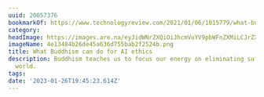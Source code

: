 ```yaml
---
uuid: 20057376
bookmarkOf: https://www.technologyreview.com/2021/01/06/1015779/what-buddhism-can-do-ai-ethics
category: 
headImage: https://images.are.na/eyJidWNrZXQiOiJhcmVuYV9pbWFnZXMiLCJrZXkiOiIyMDA1NzM3Ni9vcmlnaW5hbF80ZTEzNDg0YjI2ZGU0NWE2MzZkNzU1YmFiMmYyNTI0Yi5wbmciLCJlZGl0cyI6eyJyZXNpemUiOnsid2lkdGgiOjEyMDAsImhlaWdodCI6MTIwMCwiZml0IjoiaW5zaWRlIiwid2l0aG91dEVubGFyZ2VtZW50Ijp0cnVlfSwid2VicCI6eyJxdWFsaXR5Ijo5MH0sImpwZWciOnsicXVhbGl0eSI6OTB9LCJyb3RhdGUiOm51bGx9fQ==?bc=0
imageName: 4e13484b26de45a636d755bab2f2524b.png
title: What Buddhism can do for AI ethics
description: Buddhism teaches us to focus our energy on eliminating suffering in the
  world.
tags: 
date: '2023-01-26T19:45:23.614Z'
---
```

